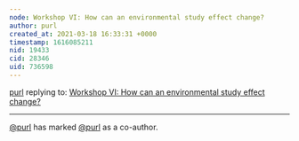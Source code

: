 ```yaml
---
node: Workshop VI: How can an environmental study effect change?
author: purl
created_at: 2021-03-18 16:33:31 +0000
timestamp: 1616085211
nid: 19433
cid: 28346
uid: 736598
---
```




[purl](../profile/purl) replying to: [Workshop VI: How can an environmental study effect change?](../notes/mimiss/06-03-2019/workshop-vi-how-can-an-environmental-study-effect-change)

----
 [@purl](/profile/purl) has marked [@purl](/profile/purl) as a co-author. 